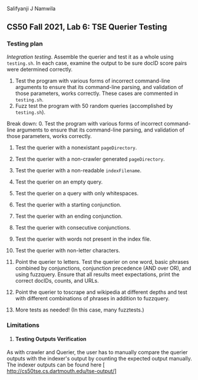  Salifyanji J Namwila
## CS50 Fall 2021, Lab 6: TSE Querier Testing


### Testing plan

*Integration testing*. Assemble the querier and test it as a whole using `testing.sh`. In each case, examine the output to be sure docID score pairs were determined correctly.

1. Test the program with various forms of incorrect command-line arguments to ensure that its command-line parsing, and validation of those parameters, works correctly. These cases are commented in `testing.sh`.
2. Fuzz test the program with 50 random queries (accomplished by `testing.sh`).

Break down:
0. Test the program with various forms of incorrect command-line arguments to ensure that its command-line parsing, and validation of those parameters, works correctly.

1. Test the querier with a nonexistant `pageDirectory`.

2. Test the querier with a non-crawler generated `pageDirectory`.

3. Test the querier with a non-readable `indexFilename`.

4. Test the querier on an empty query.

5. Test the querier on a query with only whitespaces.

6. Test the querier with a starting conjunction.

7. Test the querier with an ending conjunction.

8. Test the querier with consecutive conjunctions.

9. Test the querier with words not present in the index file.

10. Test the querier with non-letter characters.

11. Point the querier to letters. Test the querier on one word, basic phrases combined by conjunctions, conjunction precedence (AND over OR), and using fuzzquery. Ensure that all results meet expectations, print the correct docIDs, counts, and URLs. 

12. Point the querier to toscrape and wikipedia at different depths and test with different combinations of phrases in addition to fuzzquery.

13. More tests as needed! (In this case, many fuzztests.)


### Limitations
1. #### Testing Outputs Verification
As with crawler and Querier, the user has to manually compare  the querier outputs with the indexer's output by counting the expected output manually. The indexer outputs can be found here [ http://cs50tse.cs.dartmouth.edu/tse-output/]


